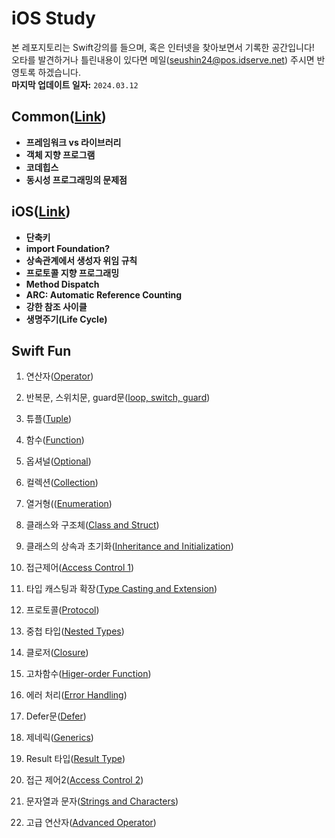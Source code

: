 # iOS Study
본 레포지토리는 Swift강의를 들으며, 혹은 인터넷을 찾아보면서 기록한 공간입니다!   
오타를 발견하거나 틀린내용이 있다면 메일(<seushin24@pos.idserve.net>) 주시면 반영토록 하겠습니다.   
**마지막 업데이트 일자:** <code>2024.03.12</code>

## Common([Link](./Common))
- **프레임워크 vs 라이브러리**
- **객체 지향 프로그램**
- **코데힙스**
- **동시성 프로그래밍의 문제점**

## iOS([Link](./iOS))
- **단축키**
- **import Foundation?**
- **상속관계에서 생성자 위임 규칙**
- **프로토콜 지향 프로그래밍**
- **Method Dispatch**
- **ARC: Automatic Reference Counting**
- **강한 참조 사이클**
- **생명주기(Life Cycle)**

## Swift Fun

1. 연산자([Operator](./SwiftFun/1.Operator))

2. 반복문, 스위치문, guard문([loop, switch, guard](./SwiftFun/2.Loop_Switch_Guard))

3. 튜플([Tuple](./SwiftFun/3.Tuple))

4. 함수([Function](./SwiftFun/4.Function))

5. 옵셔널([Optional](./SwiftFun/5.Optional))

6. 컬렉션([Collection](./SwiftFun/6.Collection))

7. 열거형(([Enumeration](./SwiftFun/7.Enumeration))

8. 클래스와 구조체([Class and Struct](./SwiftFun/8.Class&Struct))

9. 클래스의 상속과 초기화([Inheritance and Initialization](./SwiftFun/9.Inheritance&Initialization))

10. 접근제어([Access Control 1](./SwiftFun/10.AccessControl1))

11. 타입 캐스팅과 확장([Type Casting and Extension](./SwiftFun/11.TypeCasting&Extension))

12. 프로토콜([Protocol](./SwiftFun/12.Protocol))

13. 중첩 타입([Nested Types](./SwiftFun/13.NestedTypes))

14. 클로저([Closure](./SwiftFun/14.Closure))

15. 고차함수([Higer-order Function](./SwiftFun/15.Higer-orderFunction))

16. 에러 처리([Error Handling](./SwiftFun/16.ErrorHandling))

17. Defer문([Defer](./SwiftFun/17.Defer))

18. 제네릭([Generics](./SwiftFun/18.Generics))

19. Result 타입([Result Type](./SwiftFun/19.ResultType))

20. 접근 제어2([Access Control 2](./SwiftFun/20.AccessControl2))

21. 문자열과 문자([Strings and Characters](./SwiftFun/21.Strings&Characters))

22. 고급 연산자([Advanced Operator](./SwiftFun/22.AdvancedOperator))